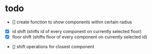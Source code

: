 # todo

- [] create function to show components within certain radius
- [x] id shift (shifts id of every component on currently selected floor)
- [x] floor shift (shifts floor of every component on currently selected id)
- [] shift operations for closest component
